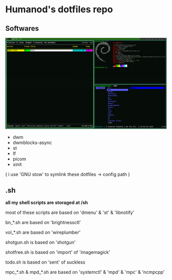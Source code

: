 # Humanod's dotfiles repo

## Softwares

![my environment](./.pic/fetch.png "My Environment")

- dwm
- dwmblocks-async
- st
- lf
- picom
- xinit

( i use 'GNU stow' to symlink these dotfiles -> config path )

## .sh

**all my shell scripts are storaged at /sh**

most of these scripts are based on 'dmenu' & 'st' & 'libnotify'

bn_*.sh are based on 'brightnessctl'

vol_*.sh are based on 'wireplumber'

shotgun.sh is based on 'shotgun'

shotfree.sh is based on 'import' of 'imagemagick'

todo.sh is based on 'sent' of suckless

mpc_\*.sh & mpd_\*.sh are based on 'systemctl' & 'mpd' & 'mpc' & 'ncmpcpp'

